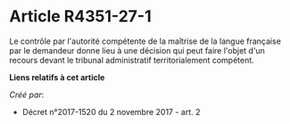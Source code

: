 # Article R4351-27-1

Le contrôle par l'autorité compétente de la maîtrise de la langue française par le demandeur donne lieu à une décision qui
peut faire l'objet d'un recours devant le tribunal administratif territorialement compétent.

**Liens relatifs à cet article**

_Créé par_:

  - Décret n°2017-1520 du 2 novembre 2017 - art. 2
